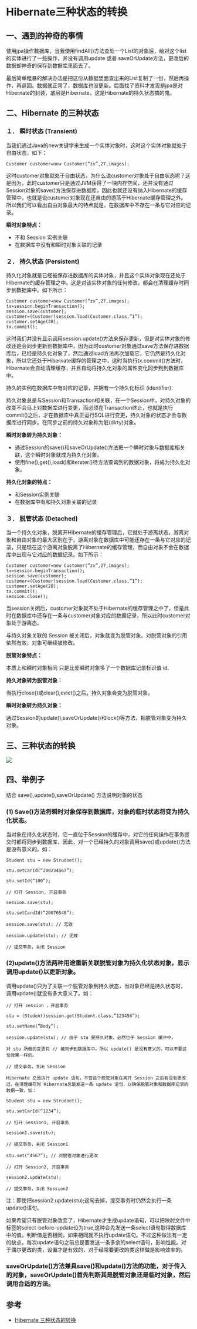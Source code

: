 # Hibernate三种状态的转换

## 一、遇到的神奇的事情

使用jpa操作数据库，当我使用findAll()方法查处一个List的对象后，给对这个list的实体进行了一些操作，并没有调用update 或者 saveOrUpdate方法，更改后的数据却神奇的保存到数据库里面去了。

最后简单粗暴的解决办法是把这份从数据里面查出来的List复制了一份，然后再操作，再返回。数据就正常了，数据库也没更新。后面找了资料才发现是jpa是对Hibernate的封装，底层是Hibernate，这是Hibernate的持久状态搞的鬼。

## 二、Hibernate 的三种状态

### １． 瞬时状态 (Transient)

当我们通过Java的new关键字来生成一个实体对象时，这时这个实体对象就处于自由状态，如下：

```
Customer customer=new Customer(“zx”,27,images);
```

这时customer对象就处于自由状态，为什么说customer对象处于自由状态呢？这是因为，此时customer只是通过JVM获得了一块内存空间，还并没有通过Session对象的save()方法保存进数据库，因此也就还没有纳入Hibernate的缓存管理中，也就是说customer对象现在还自由的游荡于Hibernate缓存管理之外。所以我们可以看出自由对象最大的特点就是，在数据库中不存在一条与它对应的记录。

**瞬时对象特点：**

- 不和 Session 实例关联
- 在数据库中没有和瞬时对象关联的记录

### ２． 持久状态 (Persistent)

持久化对象就是已经被保存进数据库的实体对象，并且这个实体对象现在还处于Hibernate的缓存管理之中。这是对该实体对象的任何修改，都会在清理缓存时同步到数据库中。如下所示：
```
Customer customer=new Customer(“zx”,27,images);
tx=session.beginTransaction();
session.save(customer);
customer=(Customer)session.load(Customer.class,”1”);
customer.setAge(28);
tx.commit();
```

这时我们并没有显示调用session.update()方法来保存更新，但是对实体对象的修改还是会同步更新到数据库中，因为此时customer对象通过save方法保存进数据库后，已经是持久化对象了，然后通过load方法再次加载它，它仍然是持久化对象，所以它还处于Hibernate缓存的管理之中，这时当执行tx.commit()方法时，Hibernate会自动清理缓存，并且自动将持久化对象的属性变化同步到到数据库中。

持久的实例在数据库中有对应的记录，并拥有一个持久化标识 (identifier).

持久对象总是与Session和Transaction相关联，在一个Session中，对持久对象的改变不会马上对数据库进行变更，而必须在Transaction终止，也就是执行commit()之后，才在数据库中真正运行SQL进行变更，持久对象的状态才会与数据库进行同步。在同步之前的持久对象称为脏(dirty)对象。

**瞬时对象转为持久对象：**

- 通过Session的save()和saveOrUpdate()方法把一个瞬时对象与数据库相关联，这个瞬时对象就成为持久化对象。
- 使用fine(),get(),load()和iterater()待方法查询到的数据对象，将成为持久化对象。

**持久化对象的特点：**

- 和Session实例关联
- 在数据库中有和持久对象关联的记录

### ３． 脱管状态 (Detached)

当一个持久化对象，脱离开Hibernate的缓存管理后，它就处于游离状态，游离对象和自由对象的最大区别在于，游离对象在数据库中可能还存在一条与它对应的记录，只是现在这个游离对象脱离了Hibernate的缓存管理，而自由对象不会在数据库中出现与它对应的数据记录。如下所示：
```
Customer customer=new Customer(“zx”,27,images);
tx=session.beginTransaction();
session.save(customer);
customer=(Customer)session.load(Customer.class,”1”);
customer.setAge(28);
tx.commit();
session.close();
```

当session关闭后，customer对象就不处于Hibernate的缓存管理之中了，但是此时在数据库中还存在一条与customer对象对应的数据记录，所以此时customer对象处于游离态。

与持久对象关联的 Session 被关闭后，对象就变为脱管对象。对脱管对象的引用依然有效，对象可继续被修改。

**脱管对象特点：**

本质上和瞬时对象相同
只是比爱瞬时对象多了一个数据库记录标识值 id.

**持久对象转为脱管对象：**

当执行close()或clear(),evict()之后，持久对象会变为脱管对象。

**瞬时对象转为持久对象：**

通过Session的update(),saveOrUpdate()和lock()等方法，把脱管对象变为持久对象。

## 三、三种状态的转换

![](../images/hibernate_states.png)

## 四、举例子

结合 save(),update(),saveOrUpdate() 方法说明对象的状态

### (1) Save()方法将瞬时对象保存到数据库，对象的临时状态将变为持久化状态。

当对象在持久化状态时，它一直位于Session的缓存中，对它的任何操作在事务提交时都将同步到数据库，因此，对一个已经持久的对象调用save()或update()方法是没有意义的。如：

```
Student stu = new Strudnet();

stu.setCarId(“200234567”);

stu.setId(“100”);

// 打开 Session, 开启事务

session.save(stu);

stu.setCardId(“20076548”);

session.save(stu); // 无效

session.update(stu); // 无效

// 提交事务，关闭 Session

```

### (2)update()方法两种用途重新关联脱管对象为持久化状态对象，显示调用update()以更新对象。

调用update()只为了关联一个脱管对象到持久状态，当对象已经是持久状态时，调用update()就没有多大意义了。如：
```
// 打开 session ，开启事务

stu = (Student)session.get(Student.class,”123456”);

stu.setName(“Body”);

session.update(stu); // 由于 stu 是持久对象，必然位于 Session 缓冲中，

对 stu 所做的变更将 // 被同步到数据库中。所以 update() 是没有意义的，可以不要这句效果一样的。

// 提交事务，关闭 Session

Hibernate 总是执行 update 语句，不管这个脱管对象在离开 Session 之后有没有更改过，在清理缓存时 Hibernate总是发送一条 update 语句，以确保脱管对象和数据库记录的数据一致，如：

Student stu = new Strudnet();

stu.setCarId(“1234”);

// 打开 Session1, 开启事务

session1.save(stu);

// 提交事务，关闭 Session1

stu.set(“4567”); // 对脱管对象进行更改

// 打开 Session2, 开启事务

session2.update(stu);

// 提交事务，关闭 Session2
```
注：即使把session2.update(stu);这句去掉，提交事务时仍然会执行一条update()语句。

如果希望只有脱管对象改变了，Hibernate才生成update语句，可以把映射文件中<class>标签的select-before-update设为true,这种会先发送一条select语句取得数据库中的值，判断值是否相同，如果相同就不执行update语句。不过这种做法有一定的缺点，每次update语句之前总是要发送一条多余的select语句，影响性能。对于偶尔更改的类，设置才是有效的，对于经常要更改的类这样做是影响效率的。

### saveOrUpdate()方法兼具save()和update()方法的功能，对于传入的对象，saveOrUpdate()首先判断其是脱管对象还是临时对象，然后调用合适的方法。

## 参考

- [Hibernate 三种状态的转换](http://www.importnew.com/24750.html)
